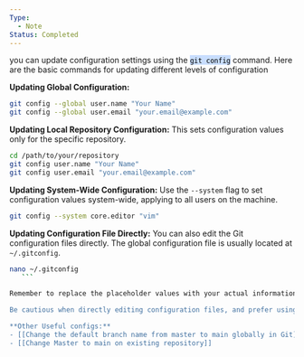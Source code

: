 ```yaml
---
Type:
  - Note
Status: Completed
---
```

you can update configuration settings using the <mark style="background: #ADCCFFA6;">`git config`</mark> command. Here are the basic commands for updating different levels of configuration

**Updating Global Configuration:**
``` bash
git config --global user.name "Your Name"
git config --global user.email "your.email@example.com"
```

**Updating Local Repository Configuration:** This sets configuration values only for the specific repository.
``` bash 
cd /path/to/your/repository 
git config user.name "Your Name" 
git config user.email "your.email@example.com"
```

**Updating System-Wide Configuration:** Use the `--system` flag to set configuration values system-wide, applying to all users on the machine.

``` bash
git config --system core.editor "vim"
```


**Updating Configuration File Directly:** 
You can also edit the Git configuration files directly. The global configuration file is usually located at `~/.gitconfig`.

 ``` bash 
nano ~/.gitconfig
    ```     

Remember to replace the placeholder values with your actual information. If you're unsure about the current configuration, you can use `git config --list` to view all configurations.

Be cautious when directly editing configuration files, and prefer using `git config` commands for safety and convenience.

**Other Useful configs:**
- [[Change the default branch name from master to main globally in Git]]
- [[Change Master to main on existing repository]]